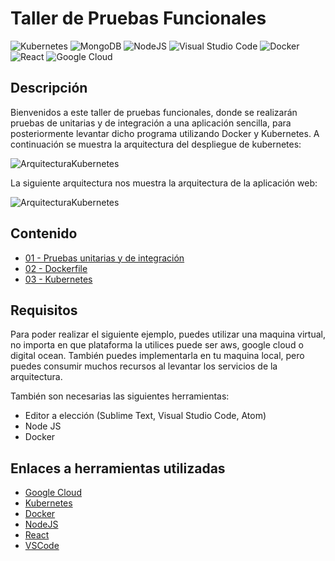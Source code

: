 <h1> Taller de Pruebas Funcionales </h1>

![Kubernetes](https://img.shields.io/badge/Kubernetes-gray?style=flat-square&logo=kubernetes)
![MongoDB](https://img.shields.io/badge/MongoDB-gray?style=flat-square&logo=mongodb)
![NodeJS](https://img.shields.io/badge/NodeJS-gray?style=flat-square&logo=javascript)
![Visual Studio Code](https://img.shields.io/badge/VS_Code-gray?style=flat-square&logo=visual-studio-code)
![Docker](https://img.shields.io/badge/Docker-gray?style=flat-square&logo=docker)
![React](https://img.shields.io/badge/React-gray?style=flat-square&logo=react)
![Google Cloud](https://img.shields.io/badge/Google_Cloud-gray?style=flat-square&logo=google-cloud)

<h2> Descripción </h2>

Bienvenidos a este taller de pruebas funcionales, donde se realizarán pruebas de unitarias y de integración a una aplicación sencilla, para posteriormente levantar dicho programa utilizando Docker y Kubernetes. A continuación se muestra la arquitectura del despliegue de kubernetes:

![ArquitecturaKubernetes](https://i.ibb.co/j4Zz8cm/arquitectura-Kubernetes.png)

La siguiente arquitectura nos muestra la arquitectura de la aplicación web:

![ArquitecturaKubernetes](https://i.ibb.co/C8gfV9q/arquitectura-App.png)

<h2> Contenido </h2>

- [01 - Pruebas unitarias y de integración](https://github.com/LuisArana631/Taller-gRPC/tree/main/01-locust)
- [02 - Dockerfile](https://github.com/LuisArana631/Taller-gRPC/tree/main/02-grpcServer)
- [03 - Kubernetes](https://github.com/LuisArana631/Taller-gRPC/tree/main/03-grpcClient)


<h2> Requisitos </h2>

Para poder realizar el siguiente ejemplo, puedes utilizar una maquina virtual, no importa en que plataforma la utilices puede ser aws, google cloud o digital ocean. También puedes implementarla en tu maquina local, pero puedes consumir muchos recursos al levantar los servicios de la arquitectura.

También son necesarias las siguientes herramientas:

- Editor a elección (Sublime Text, Visual Studio Code, Atom)
- Node JS
- Docker

<h2> Enlaces a herramientas utilizadas </h2>

- [Google Cloud](https://cloud.google.com/)
- [Kubernetes](https://kubernetes.io/es/)
- [Docker](https://www.docker.com/)
- [NodeJS](https://nodejs.org/es/)
- [React](https://es.reactjs.org/)
- [VSCode](https://code.visualstudio.com/)
